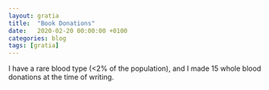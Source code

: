 ```yaml
---
layout: gratia
title:  "Book Donations"
date:   2020-02-20 00:00:00 +0100
categories: blog
tags: [gratia]
---
```


I have a rare blood type (<2% of the population), and I made 15 whole blood donations at the time of writing.
